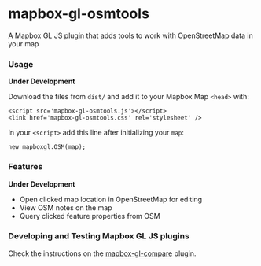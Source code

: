 # mapbox-gl-osmtools
A Mapbox GL JS plugin that adds tools to work with OpenStreetMap data in your map

### Usage
__Under Development__

Download the files from `dist/` and add it to your Mapbox Map `<head>` with:

```
<script src='mapbox-gl-osmtools.js'></script>
<link href='mapbox-gl-osmtools.css' rel='stylesheet' />
```

In your `<script>` add this line after initializing your `map`:
```
new mapboxgl.OSM(map);
```

### Features
**Under Development**
- Open clicked map location in OpenStreetMap for editing
- View OSM notes on the map
- Query clicked feature properties from OSM

### Developing and Testing Mapbox GL JS plugins

Check the instructions on the [mapbox-gl-compare](https://github.com/mapbox/mapbox-gl-compare) plugin.
